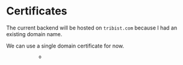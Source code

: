 # Certificates

The current backend will be hosted on `tribist.com` because I had an
existing domain name.

We can use a single domain certificate for now.
















                o
